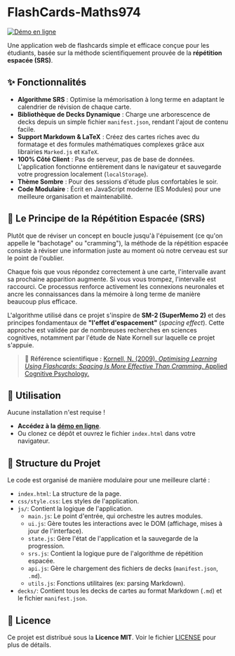 # FlashCards-Maths974

[![Démo en ligne](https://img.shields.io/badge/D%C3%A9mo-En%20Ligne-brightgreen)](https://ftobe-maths974.github.io/FlashCards-Maths974/index.html)

Une application web de flashcards simple et efficace conçue pour les étudiants, basée sur la méthode scientifiquement prouvée de la **répétition espacée (SRS)**.

## ✨ Fonctionnalités

* **Algorithme SRS** : Optimise la mémorisation à long terme en adaptant le calendrier de révision de chaque carte.
* **Bibliothèque de Decks Dynamique** : Charge une arborescence de decks depuis un simple fichier `manifest.json`, rendant l'ajout de contenu facile.
* **Support Markdown & LaTeX** : Créez des cartes riches avec du formatage et des formules mathématiques complexes grâce aux librairies `Marked.js` et `KaTeX`.
* **100% Côté Client** : Pas de serveur, pas de base de données. L'application fonctionne entièrement dans le navigateur et sauvegarde votre progression localement (`localStorage`).
* **Thème Sombre** : Pour des sessions d'étude plus confortables le soir.
* **Code Modulaire** : Écrit en JavaScript moderne (ES Modules) pour une meilleure organisation et maintenabilité.

## 🧠 Le Principe de la Répétition Espacée (SRS)

Plutôt que de réviser un concept en boucle jusqu'à l'épuisement (ce qu'on appelle le "bachotage" ou "cramming"), la méthode de la répétition espacée consiste à réviser une information juste au moment où notre cerveau est sur le point de l'oublier.

Chaque fois que vous répondez correctement à une carte, l'intervalle avant sa prochaine apparition augmente. Si vous vous trompez, l'intervalle est raccourci. Ce processus renforce activement les connexions neuronales et ancre les connaissances dans la mémoire à long terme de manière beaucoup plus efficace.

L'algorithme utilisé dans ce projet s'inspire de **SM-2 (SuperMemo 2)** et des principes fondamentaux de **"l'effet d'espacement"** (*spacing effect*). Cette approche est validée par de nombreuses recherches en sciences cognitives, notamment par l'étude de Nate Kornell sur laquelle ce projet s'appuie.

> 📄 **Référence scientifique :** [Kornell, N. (2009). *Optimising Learning Using Flashcards: Spacing Is More Effective Than Cramming*. Applied Cognitive Psychology.](https://github.com/ftobe-maths974/FlashCards-Maths974/blob/main/Kornell.2009b.pdf)

## 🚀 Utilisation

Aucune installation n'est requise !

* **Accédez à la [démo en ligne](https://ftobe-maths974.github.io/FlashCards-Maths974/index.html)**.
* Ou clonez ce dépôt et ouvrez le fichier `index.html` dans votre navigateur.

## 📂 Structure du Projet

Le code est organisé de manière modulaire pour une meilleure clarté :

* `index.html`: La structure de la page.
* `css/style.css`: Les styles de l'application.
* `js/`: Contient la logique de l'application.
    * `main.js`: Le point d'entrée, qui orchestre les autres modules.
    * `ui.js`: Gère toutes les interactions avec le DOM (affichage, mises à jour de l'interface).
    * `state.js`: Gère l'état de l'application et la sauvegarde de la progression.
    * `srs.js`: Contient la logique pure de l'algorithme de répétition espacée.
    * `api.js`: Gère le chargement des fichiers de decks (`manifest.json`, `.md`).
    * `utils.js`: Fonctions utilitaires (ex: parsing Markdown).
* `decks/`: Contient tous les decks de cartes au format Markdown (`.md`) et le fichier `manifest.json`.

## 📜 Licence

Ce projet est distribué sous la **Licence MIT**. Voir le fichier [LICENSE](LICENSE) pour plus de détails.
